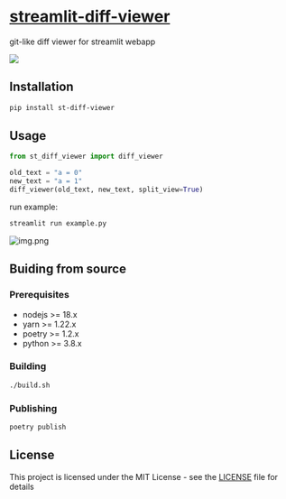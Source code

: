 # [streamlit-diff-viewer](https://github.com/LinXueyuanStdio/streamlit-diff-viewer)
git-like diff viewer for streamlit webapp

![](docs/head.png)

## Installation

```bash
pip install st-diff-viewer
```

## Usage

```python
from st_diff_viewer import diff_viewer

old_text = "a = 0"
new_text = "a = 1"
diff_viewer(old_text, new_text, split_view=True)
```

run example:

```bash
streamlit run example.py
```

![img.png](docs/img.png)

## Buiding from source

### Prerequisites

- nodejs >= 18.x
- yarn >= 1.22.x
- poetry >= 1.2.x
- python >= 3.8.x

### Building

```bash
./build.sh
```

### Publishing

```bash
poetry publish
```

## License

This project is licensed under the MIT License - see the [LICENSE](LICENSE) file for details
